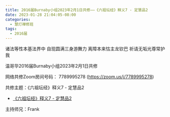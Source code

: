 ```yaml
---
title: 2016届Burnaby小组2023年2月1日共修——《六祖坛经》释义7 - 定慧品2
date: 2023-01-28 21:04:05-08:00
categories:
  - 慧灯禅修班
tags:
  - 2016届
---
```

诸法等性本基法界中 自现圆满三身游舞力 离障本来怙主龙钦巴 祈请无垢光尊常护我

温哥华2016届Burnaby小组2023年2月1日共修

网络共修Zoom房间号码： 7789995278 (<https://zoom.us/j/7789995278>)

共修主题：《六祖坛经》释义7 - 定慧品2

* [《六祖坛经》释义7 - 定慧品2](https://www.youtube.com/watch?v=K41AdxDBNLM&list=PLQU9iXcMduTcVfoDnMH8N_JMqPaUQMzr7&index=7&ab_channel=%E6%85%A7%E7%81%AF%E4%B9%8B%E5%85%89%E7%BD%91%E7%AB%99)


主持师兄：Frank

